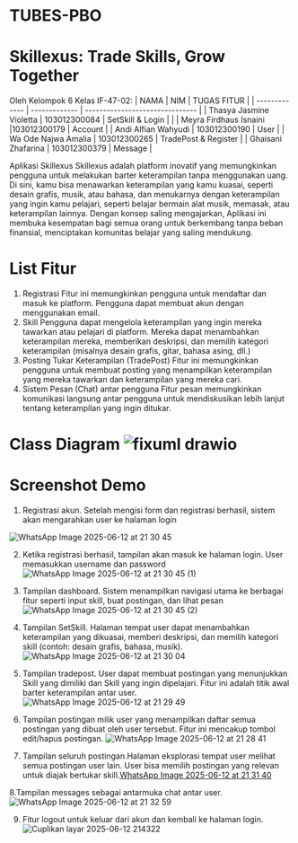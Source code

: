 # TUBES-PBO
# Skillexus: Trade Skills, Grow Together

Oleh Kelompok 6 Kelas IF-47-02: 
|     NAMA      |      NIM      |           TUGAS FITUR           |
| ------------- | ------------- | ------------------------------- |
| Thasya Jasmine Violetta | 103012300084 |       SetSkill & Login   |                        |
| Meyra Firdhaus Isnaini |103012300179 | Account |
| Andi Alfian Wahyudi | 103012300190 | User |
| Wa Ode Najwa Amalia | 103012300265 | TradePost & Register |
| Ghaisani Zhafarina | 103012300379 | Message |

Aplikasi Skillexus 
Skillexus adalah platform inovatif yang memungkinkan pengguna untuk melakukan barter 
keterampilan tanpa menggunakan uang. Di sini, kamu bisa menawarkan keterampilan yang 
kamu kuasai, seperti desain grafis, musik, atau bahasa, dan menukarnya dengan 
keterampilan yang ingin kamu pelajari, seperti belajar bermain alat musik, memasak, atau 
keterampilan lainnya. Dengan konsep saling mengajarkan, Aplikasi ini membuka 
kesempatan bagi semua orang untuk berkembang tanpa beban finansial, menciptakan 
komunitas belajar yang saling mendukung.

# List Fitur
1. Registrasi 
Fitur ini memungkinkan pengguna untuk mendaftar dan masuk ke platform. 
Pengguna dapat membuat akun dengan menggunakan email.  
2. Skill 
Pengguna dapat mengelola keterampilan yang ingin mereka tawarkan atau pelajari 
di platform. Mereka dapat menambahkan keterampilan mereka, memberikan 
deskripsi, dan memilih kategori keterampilan (misalnya desain grafis, gitar, bahasa 
asing, dll.) 
3. Posting Tukar Keterampilan (TradePost) 
Fitur ini memungkinkan pengguna untuk membuat posting yang menampilkan 
keterampilan yang mereka tawarkan dan keterampilan yang mereka cari. 
4. Sistem Pesan (Chat) antar pengguna 
Fitur pesan memungkinkan komunikasi langsung antar pengguna untuk 
mendiskusikan lebih lanjut tentang keterampilan yang ingin ditukar.

# Class Diagram ![fixuml drawio](https://github.com/user-attachments/assets/065cfefb-4d50-4462-81a2-6bada7f51df0)

# Screenshot Demo
1. Registrasi akun. Setelah mengisi form dan registrasi berhasil, sistem akan mengarahkan user ke halaman login

![WhatsApp Image 2025-06-12 at 21 30 45](https://github.com/user-attachments/assets/e7908245-e76d-47f6-baff-83bdbd6d36b1)

2. Ketika registrasi berhasil, tampilan akan masuk ke halaman login. User memasukkan username dan password
![WhatsApp Image 2025-06-12 at 21 30 45 (1)](https://github.com/user-attachments/assets/4b0b0359-ef1d-4ace-890b-e4f0ac0cc09f)

3. Tampilan dashboard. Sistem menampilkan navigasi utama ke berbagai fitur seperti input skill, buat postingan, dan lihat pesan
![WhatsApp Image 2025-06-12 at 21 30 45 (2)](https://github.com/user-attachments/assets/ae07613c-fe28-441c-a6e0-5d686640a46e)

4. Tampilan SetSkill. Halaman tempat user dapat menambahkan keterampilan yang dikuasai, memberi deskripsi, dan memilih kategori skill (contoh: desain grafis, bahasa, musik).
![WhatsApp Image 2025-06-12 at 21 30 04](https://github.com/user-attachments/assets/2bd70780-c952-4791-aa52-d91fa848ca88)

5. Tampilan tradepost. User dapat membuat postingan yang menunjukkan Skill yang dimiliki dan Skill yang ingin dipelajari. Fitur ini adalah titik awal barter keterampilan antar user.![WhatsApp Image 2025-06-12 at 21 29 49](https://github.com/user-attachments/assets/276a9f53-f276-494c-b082-d6aec8615037)

6. Tampilan postingan milik user yang menampilkan daftar semua postingan yang dibuat oleh user tersebut. Fitur ini mencakup tombol edit/hapus postingan.
![WhatsApp Image 2025-06-12 at 21 28 41](https://github.com/user-attachments/assets/5dad69a1-4193-4f87-bf98-2ef6f16c7fae)

7. Tampilan seluruh postingan.Halaman eksplorasi tempat user melihat semua postingan user lain. User bisa memilih postingan yang relevan untuk diajak bertukar skill.[WhatsApp Image 2025-06-12 at 21 31 40](https://github.com/user-attachments/assets/00d9563a-fd82-4904-b2cc-f986810f0ae5)
   
8.Tampilan messages sebagai antarmuka chat antar user.![WhatsApp Image 2025-06-12 at 21 32 59](https://github.com/user-attachments/assets/4e7999b4-b03f-43e4-bd1c-584eb194468f)

9. Fitur logout untuk keluar dari akun dan kembali ke halaman login.
![Cuplikan layar 2025-06-12 214322](https://github.com/user-attachments/assets/422e6449-af23-4b5b-92a2-6a1d96a4ed69)









